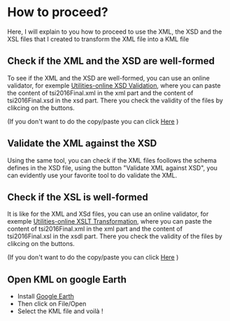# How to proceed?

Here, I will explain to you how to proceed to use the XML, the XSD and the XSL files that I created to transform the XML file into a KML file

## Check if the XML and the XSD are well-formed

To see if the XML and the XSD are well-formed, you can use an online validator, for exemple [Utilities-online XSD Validation](http://www.utilities-online.info/xsdvalidation/), where you can paste the content of tsi2016Final.xml in the xml part and the content of tsi2016Final.xsd in the xsd part. There you check the validity of the files by clikcing on the buttons.

(If you don't want to do the copy/paste you can click [Here](http://www.utilities-online.info/xsdvalidation/?save=93f11b28-8f73-40f6-a983-c1bffa8fbe07-xsdvalidation) )

## Validate the XML against the XSD

Using the same tool, you can check if the XML files foollows the schema defines in the XSD file, using the button "Validate XML against XSD", you can evidently use your favorite tool to do validate the XML.

## Check if the XSL is well-formed

It is like for the XML and XSd files, you can use an online validator, for exemple [Utilities-online XSLT Transformation](http://www.utilities-online.info/xsltransformation), where you can paste the content of tsi2016Final.xml in the xml part and the content of tsi2016Final.xsl in the xsdl part. There you check the validity of the files by clikcing on the buttons.

(If you don't want to do the copy/paste you can click [Here](http://www.utilities-online.info/xsltransformation/?save=901a2d44-3060-44fd-b744-33aefda471c9-xsltransformation) )

## Open KML on google Earth

* Install [Google Earth](https://www.google.fr/intl/fr/earth/) 
* Then click on File/Open
* Select the KML file and voilà !

